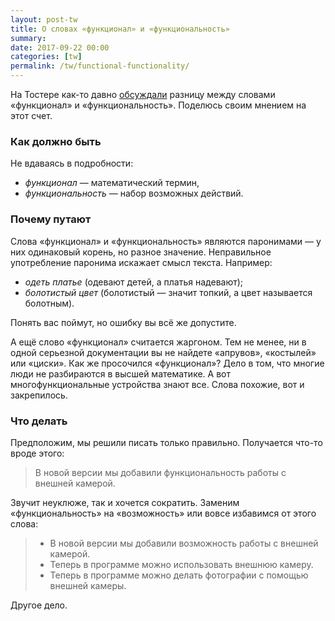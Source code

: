 ```yaml
---
layout: post-tw
title: О словах «функционал» и «функциональность»
summary: 
date: 2017-09-22 00:00
categories: [tw]
permalink: /tw/functional-functionality/
---
```


На Тостере как-то давно [обсуждали](https://toster.ru/q/14928) разницу между словами «функционал» и «функциональность». Поделюсь своим мнением на этот счет.

### Как должно быть

Не вдаваясь в подробности: 
- *функционал* — математический термин, 
- *функциональность* — набор возможных действий.

### Почему путают

Слова «функционал» и «функциональность» являются паронимами — у них одинаковый корень, но разное значение. Неправильное употребление паронима искажает смысл текста. Например:

- *одеть платье* (одевают детей, а платья надевают);
- *болотистый цвет* (болотистый — значит топкий, а цвет называется болотным).

Понять вас поймут, но ошибку вы всё же допустите.

А ещё слово «функционал» считается жаргоном. Тем не менее, ни в одной серьезной документации вы не найдете «апрувов», «костылей» или «циски». Как же просочился «функционал»? Дело в том, что многие люди не разбираются в высшей математике. А вот многофункциональные устройства знают все. Слова похожие, вот и закрепилось.

### Что делать

Предположим, мы решили писать только правильно. Получается что-то вроде этого:

> В новой версии мы добавили функциональность работы с внешней камерой.

Звучит неуклюже, так и хочется сократить. Заменим «функциональность» на «возможность» или вовсе избавимся от этого слова:

> - В новой версии мы добавили возможность работы с внешней камерой.
> - Теперь в программе можно использовать внешнюю камеру.
> - Теперь в программе можно делать фотографии с помощью внешней камеры.

Другое дело.